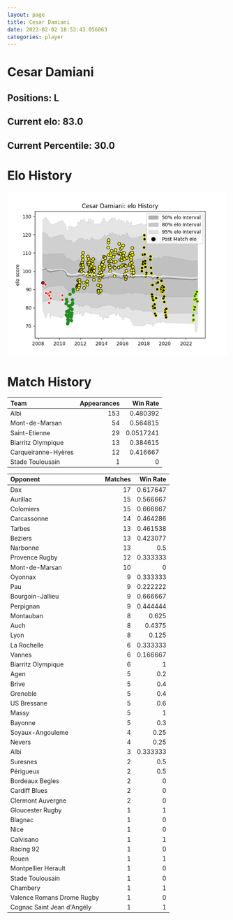 ```yaml
---  
layout: page  
title: Cesar Damiani  
date: 2023-02-02 18:53:43.056063  
categories: player  
---
```

# Cesar Damiani

## Positions: L

## Current elo: 83.0

## Current Percentile: 30.0

# Elo History


![elo history](history_CesarDamiani.png)
# Match History


| Team                |   Appearances |   Win Rate |
|:--------------------|--------------:|-----------:|
| Albi                |           153 |  0.480392  |
| Mont-de-Marsan      |            54 |  0.564815  |
| Saint-Etienne       |            29 |  0.0517241 |
| Biarritz Olympique  |            13 |  0.384615  |
| Carqueiranne-Hyères |            12 |  0.416667  |
| Stade Toulousain    |             1 |  0         |

| Opponent                   |   Matches |   Win Rate |
|:---------------------------|----------:|-----------:|
| Dax                        |        17 |   0.617647 |
| Aurillac                   |        15 |   0.566667 |
| Colomiers                  |        15 |   0.666667 |
| Carcassonne                |        14 |   0.464286 |
| Tarbes                     |        13 |   0.461538 |
| Beziers                    |        13 |   0.423077 |
| Narbonne                   |        13 |   0.5      |
| Provence Rugby             |        12 |   0.333333 |
| Mont-de-Marsan             |        10 |   0        |
| Oyonnax                    |         9 |   0.333333 |
| Pau                        |         9 |   0.222222 |
| Bourgoin-Jallieu           |         9 |   0.666667 |
| Perpignan                  |         9 |   0.444444 |
| Montauban                  |         8 |   0.625    |
| Auch                       |         8 |   0.4375   |
| Lyon                       |         8 |   0.125    |
| La Rochelle                |         6 |   0.333333 |
| Vannes                     |         6 |   0.166667 |
| Biarritz Olympique         |         6 |   1        |
| Agen                       |         5 |   0.2      |
| Brive                      |         5 |   0.4      |
| Grenoble                   |         5 |   0.4      |
| US Bressane                |         5 |   0.6      |
| Massy                      |         5 |   1        |
| Bayonne                    |         5 |   0.3      |
| Soyaux-Angouleme           |         4 |   0.25     |
| Nevers                     |         4 |   0.25     |
| Albi                       |         3 |   0.333333 |
| Suresnes                   |         2 |   0.5      |
| Périgueux                  |         2 |   0.5      |
| Bordeaux Begles            |         2 |   0        |
| Cardiff Blues              |         2 |   0        |
| Clermont Auvergne          |         2 |   0        |
| Gloucester Rugby           |         1 |   1        |
| Blagnac                    |         1 |   0        |
| Nice                       |         1 |   0        |
| Calvisano                  |         1 |   1        |
| Racing 92                  |         1 |   0        |
| Rouen                      |         1 |   1        |
| Montpellier Herault        |         1 |   0        |
| Stade Toulousain           |         1 |   0        |
| Chambery                   |         1 |   1        |
| Valence Romans Drome Rugby |         1 |   0        |
| Cognac Saint Jean d'Angély |         1 |   1        |